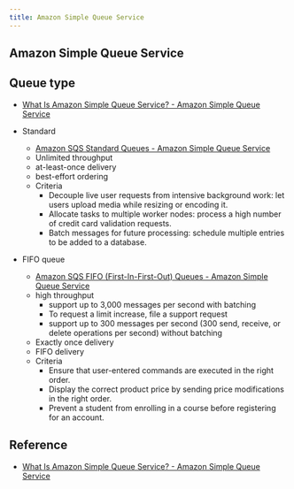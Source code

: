```yaml
---
title: Amazon Simple Queue Service
---
```


## Amazon Simple Queue Service

## Queue type
* [What Is Amazon Simple Queue Service? \- Amazon Simple Queue Service](https://docs.aws.amazon.com/AWSSimpleQueueService/latest/SQSDeveloperGuide/welcome.html#sqs-queue-types)

* Standard
    * [Amazon SQS Standard Queues \- Amazon Simple Queue Service](https://docs.aws.amazon.com/AWSSimpleQueueService/latest/SQSDeveloperGuide/standard-queues.html)
    * Unlimited throughput
    * at-least-once delivery
    * best-effort ordering
    * Criteria
        * Decouple live user requests from intensive background work: let users upload media while resizing or encoding it.
        * Allocate tasks to multiple worker nodes: process a high number of credit card validation requests.
        * Batch messages for future processing: schedule multiple entries to be added to a database.


* FIFO queue
    * [Amazon SQS FIFO \(First\-In\-First\-Out\) Queues \- Amazon Simple Queue Service](https://docs.aws.amazon.com/AWSSimpleQueueService/latest/SQSDeveloperGuide/FIFO-queues.html)
    * high throughput
        * support up to 3,000 messages per second with batching
        * To request a limit increase, file a support request
        * support up to 300 messages per second (300 send, receive, or delete operations per second) without batching
    * Exactly once delivery
    * FIFO delivery
    * Criteria
        * Ensure that user-entered commands are executed in the right order.
        * Display the correct product price by sending price modifications in the right order.
        * Prevent a student from enrolling in a course before registering for an account.

## Reference
* [What Is Amazon Simple Queue Service? \- Amazon Simple Queue Service](https://docs.aws.amazon.com/AWSSimpleQueueService/latest/SQSDeveloperGuide/welcome.html)
